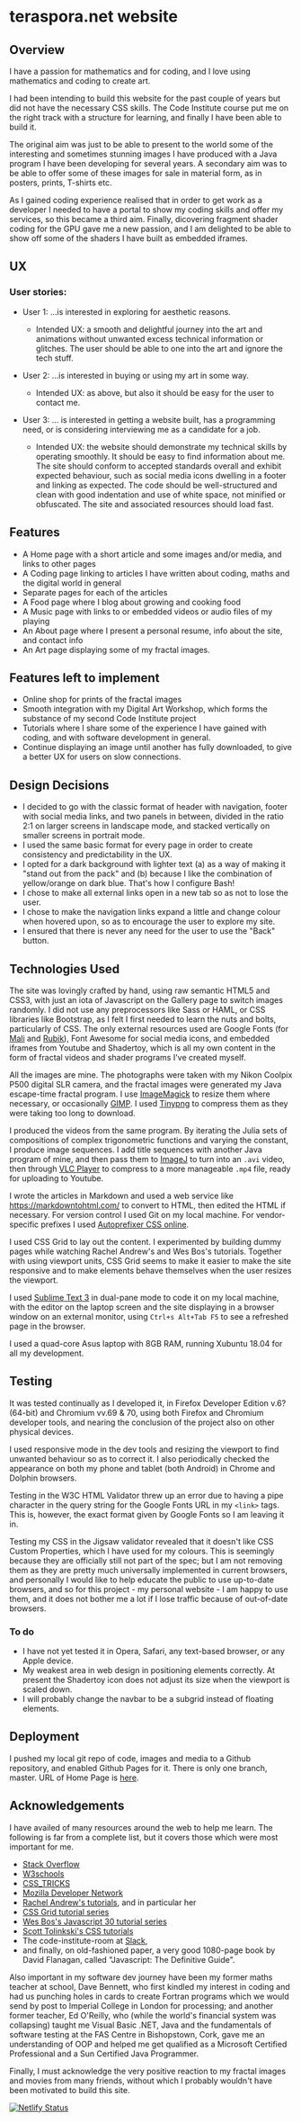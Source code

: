 # teraspora.net website

## Overview

I have a passion for mathematics and for coding, and I love using mathematics and coding to create art.

I had been intending to build this website for the past couple of years but did not have the necessary CSS skills.   The Code Institute course put me on the right track with a structure for learning, and finally I have been able to build it.

The original aim was just to be able to present to the world some of the interesting and sometimes stunning images I have produced with a Java program I have been developing for several years.   A secondary aim was to be able to offer some of these images for sale in material form, as in posters, prints, T-shirts etc.

As I gained coding experience realised that in order to get work as a developer I needed to have a portal to show my coding skills and offer my services, so this became a third aim.   Finally, dicovering fragment shader coding for the GPU gave me a new passion, and I am delighted to be able to show off some of the shaders I have built as embedded iframes.

## UX

### User stories:

- User 1: ...is interested in exploring for aesthetic reasons.
	- Intended UX:  a smooth and delightful journey into the art and animations without unwanted excess technical information or glitches. The user should be able to one into the art and ignore the tech stuff.

- User 2: ...is interested in buying or using my art in some way.
	- Intended UX:  as above, but also it should be easy for the user to contact me.

- User 3: ... is interested in getting a website built, has a programming need, or is considering interviewing me as a candidate for a job.
	- Intended UX:  the website should demonstrate my technical skills by operating smoothly.   It should be easy to find information about me.   The site should conform to accepted standards overall and exhibit expected behaviour, such as social media icons dwelling in a footer and linking as expected.   The code should be well-structured and clean with good indentation and use of white space, not minified or obfuscated.   The site and associated resources should load fast.

## Features

- A Home page with a short article and some images and/or media, and links to other pages
- A Coding page linking to articles I have written about coding, maths and the digital world in general
- Separate pages for each of the articles
- A Food page where I blog about growing and cooking food
- A Music page with links to or embedded videos or audio files of my playing
- An About page where I present a personal resume, info about the site, and contact info
- An Art page displaying  some of my fractal images.

## Features left to implement

- Online shop for prints of the fractal images
- Smooth integration with my Digital Art Workshop, which forms the substance of my second Code Institute project
- Tutorials where I share some of the experience I have gained with coding, and with software development in general.
- Continue displaying an image until another has fully downloaded, to give a better UX for users on slow connections.

## Design Decisions

- I decided to go with the classic format of header with navigation, footer with social media links, and two panels in between, divided in the ratio 2:1 on larger screens in landscape mode, and stacked vertically on smaller screens in portrait mode.
- I used the same basic format for every page in order to create consistency and predictability in the UX.
- I opted for a dark background with lighter text (a) as a way of making it "stand out from the pack" and (b) because I like the combination of yellow/orange on dark blue.   That's how I configure Bash!
- I chose to make all external links open in a new tab so as not to lose the user.
- I chose to make the navigation links expand a little and change colour when hovered upon, so as to encourage the user to explore my site.
- I ensured that there is never any need for the user to use the "Back" button.

## Technologies Used

<p>The site was lovingly crafted by hand, using raw semantic HTML5 and CSS3, with just an iota of Javascript on the Gallery page to switch images randomly.
	I did not use any preprocessors like Sass or HAML, or CSS libraries like Bootstrap, as I felt I first needed to learn the nuts and bolts, particularly of CSS.   The only external resources used are Google Fonts (for <a target="_blank" href="https://fonts.google.com/specimen/Mali">Mali</a> and <a target="_blank" href="https://fonts.google.com/specimen/Rubik">Rubik</a>), Font Awesome for social media icons, and embedded iframes from Youtube and Shadertoy, which is all my own content in the form of fractal videos and shader programs I've created myself.</p>
<p>
	All the images are mine.   The photographs were taken with my Nikon Coolpix P500 digital SLR camera, and the fractal images were generated my Java escape-time fractal program.   I use <a target="_blank" href="https://www.imagemagick.org/script/index.php">ImageMagick</a> to resize them where necessary, or occasionally <a target="_blank" href="https://www.gimp.org/">GIMP</a>.   I used <a target="_blank" href="https://tinypng.com/">Tinypng</a> to compress them as they were taking too long to download.</p>
	<p>
	I produced the videos from the same program.   By iterating the Julia sets of compositions of complex trigonometric functions and varying the constant, I produce image sequences.   I add title sequences with another Java program of mine, and then pass them to <a target="_blank" href="https://imagej.nih.gov/ij/">ImageJ</a> to turn into an <code>.avi</code> video, then through <a target="_blank" href="https://www.videolan.org/vlc/index.html">VLC Player</a> to compress to a more manageable <code>.mp4</code> file, ready for uploading to Youtube.
	</p>
<p>
	I wrote the articles in Markdown and used a web service like <a target="_blank" href="https://markdowntohtml.com/">https://markdowntohtml.com/</a> to convert to HTML, then edited the HTML if necessary. For version control I used Git on my local machine. For vendor-specific prefixes I used <a href="https://autoprefixer.github.io/">Autoprefixer CSS online</a>.</p>
<p>
	I used CSS Grid to lay out the content.  I experimented by building dummy pages while watching Rachel Andrew's and Wes Bos's tutorials.   Together with using viewport units, CSS Grid seems to make it easier to make the site responsive and to make elements behave themselves when the user resizes the viewport.
</p>
<p>
	I used <a href="http://www.sublimetext.com/">Sublime Text 3</a> in dual-pane mode to code it on my local machine, with the editor on the laptop screen and the site displaying in a browser window on an external monitor, using <code>Ctrl+s Alt+Tab F5</code> to see a refreshed page in the browser.
<p>I used a quad-core Asus laptop with 8GB RAM, running Xubuntu 18.04 for all my development.</p>

## Testing

It was tested continually as I developed it, in Firefox Developer Edition v.6? (64-bit) and Chromium vv.69 & 70, using both Firefox and Chromium developer tools, and nearing the conclusion of the project also on other physical devices.

I used responsive mode in the dev tools and resizing the viewport to find unwanted behaviour so as to correct it.   I also periodically checked the appearance on both my phone and tablet (both Android) in Chrome and Dolphin browsers.

Testing in the W3C HTML Validator threw up an error due to having a pipe character in the query string for the Google Fonts URL in my `<link>` tags.   This is, however, the exact format given by Google Fonts so I am leaving it in.

Testing my CSS in the Jigsaw validator revealed that it doesn't like CSS Custom Properties, which I have used for my colours.   This is seemingly because they are officially still not part of the spec; but I am not removing them as they are pretty  much universally implemented in current browsers, and personally I would like to help educate the public to use up-to-date browsers, and so for this project - my personal website - I am happy to use them, and it does not bother me a lot if I lose traffic because of out-of-date browsers.

### To do
- I have not yet tested it in Opera, Safari, any text-based browser, or any Apple device.
- My weakest area in web design in positioning elements correctly.   At present the Shadertoy icon does not adjust its size when the viewport is scaled down.
- I will probably change the navbar to be a subgrid instead of floating elements.   

## Deployment

I pushed my local git repo of code, images and media to a Github repository, and enabled Github Pages for it.   There is only one branch, master. URL of Home Page is <a href="https://teraspora.github.io/ts-website/index.html">here</a>.

## Acknowledgements

<p>I have availed of many resources around the web to help me learn.   The following is far from a complete list, but it covers those which were most important for me.</p>
<ul>
<li><a target="_blank" href="https://stackoverflow.com/users/5656369/john">Stack Overflow</a> </li>
<li><a target="_blank" href="https://www.w3schools.com/">W3schools</a> </li>
<li><a target="_blank" href="https://css-tricks.com/">CSS_TRICKS</a> </li>
<li><a target="_blank" href="https://developer.mozilla.org/en-US/">Mozilla Developer Network</a> </li>
<li><a target="_blank" href="https://www.rachelandrew.co.uk/">Rachel Andrew&#39;s tutorials</a>, and in particular her</li>
<li><a target="_blank" href="https://gridbyexample.com/">CSS Grid tutorial series</a> </li>
<li><a target="_blank" href="https://wesbos.com/javascript30/">Wes Bos&#39;s Javascript 30 tutorial series</a> </li>
<li><a target="_blank" href="https://www.leveluptutorials.com/tutorials/tag/css">Scott Tolinkski&#39;s CSS tutorials</a> </li>
<li>The code-institute-room at <a target="_blank" href="https://slack.com/">Slack</a>, </li>
<li>and finally, on old-fashioned paper, a very good 1080-page book by David Flanagan, called <span class="book-title">&quot;Javascript: The Definitive Guide&quot;</span>.</li>
</ul>
<p>
	Also important in my software dev journey have been my former maths teacher at school, Dave Bennett, who first kindled my interest in coding and had us punching holes in cards to create Fortran programs which we would send by post to Imperial College in London for processing; and another former teacher, Ed O'Reilly, who (while the world's financial system was collapsing) taught me Visual Basic .NET, Java and the fundamentals of software testing at the FAS Centre in Bishopstown, Cork, gave me an understanding of OOP and helped me get qualified as a Microsoft Certified Professional and a Sun Certified Java Programmer. 
</p>
<p>
	Finally, I must acknowledge the very positive reaction to my fractal images and movies from many friends, without which I probably wouldn't have been motivated to build this site.
</p>

[![Netlify Status](https://api.netlify.com/api/v1/badges/1330e55b-bb23-41ad-a695-d7690309c7f0/deploy-status)](https://app.netlify.com/sites/trusting-stallman-75e5d3/deploys)
